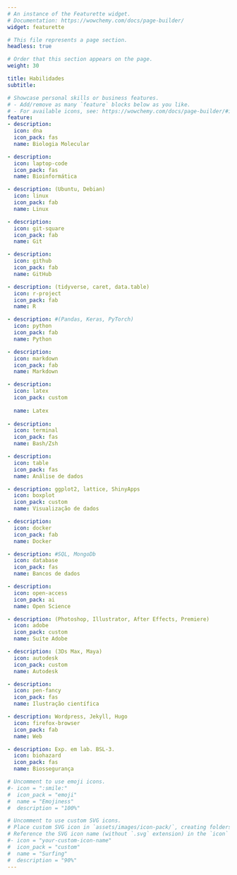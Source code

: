 ```yaml
---
# An instance of the Featurette widget.
# Documentation: https://wowchemy.com/docs/page-builder/
widget: featurette

# This file represents a page section.
headless: true

# Order that this section appears on the page.
weight: 30

title: Habilidades
subtitle:

# Showcase personal skills or business features.
# - Add/remove as many `feature` blocks below as you like.
# - For available icons, see: https://wowchemy.com/docs/page-builder/#icons
feature:
- description:
  icon: dna
  icon_pack: fas
  name: Biologia Molecular

- description: 
  icon: laptop-code
  icon_pack: fas
  name: Bioinformática

- description: (Ubuntu, Debian)
  icon: linux
  icon_pack: fab
  name: Linux

- description: 
  icon: git-square
  icon_pack: fab
  name: Git

- description: 
  icon: github
  icon_pack: fab
  name: GitHub  

- description: (tidyverse, caret, data.table) 
  icon: r-project
  icon_pack: fab
  name: R

- description: #(Pandas, Keras, PyTorch)
  icon: python
  icon_pack: fab
  name: Python

- description:
  icon: markdown
  icon_pack: fab
  name: Markdown

- description:
  icon: latex
  icon_pack: custom  
 
  name: Latex
  
- description: 
  icon: terminal
  icon_pack: fas
  name: Bash/Zsh

- description:
  icon: table
  icon_pack: fas
  name: Análise de dados

- description: ggplot2, lattice, ShinyApps
  icon: boxplot
  icon_pack: custom
  name: Visualização de dados

- description:  
  icon: docker
  icon_pack: fab
  name: Docker 

- description: #SQL, MongoDb
  icon: database
  icon_pack: fas
  name: Bancos de dados

- description: 
  icon: open-access
  icon_pack: ai
  name: Open Science

- description: (Photoshop, Illustrator, After Effects, Premiere)
  icon: adobe
  icon_pack: custom
  name: Suíte Adobe 

- description: (3Ds Max, Maya)
  icon: autodesk
  icon_pack: custom
  name: Autodesk

- description: 
  icon: pen-fancy
  icon_pack: fas
  name: Ilustração científica

- description: Wordpress, Jekyll, Hugo
  icon: firefox-browser
  icon_pack: fab
  name: Web  

- description: Exp. em lab. BSL-3.
  icon: biohazard
  icon_pack: fas
  name: Biossegurança

# Uncomment to use emoji icons.
#- icon = ":smile:"
#  icon_pack = "emoji"
#  name = "Emojiness"
#  description = "100%"  

# Uncomment to use custom SVG icons.
# Place custom SVG icon in `assets/images/icon-pack/`, creating folders if necessary.
# Reference the SVG icon name (without `.svg` extension) in the `icon` field.
#- icon = "your-custom-icon-name"
#  icon_pack = "custom"
#  name = "Surfing"
#  description = "90%"
---
```

